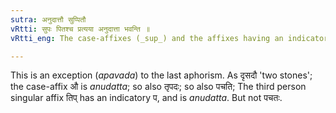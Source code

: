 ```yaml
---
sutra: अनुदात्तौ सुप्पितौ
vRtti: सुपः पितश्च प्रत्यया अनुदात्ता भवन्ति ॥
vRtti_eng: The case-affixes (_sup_) and the affixes having an indicatory प (_pit_) are _anudatta_.

---
```

This is an exception (_apavada_) to the last aphorism. As दृसदौ 'two stones'; the case-affix औ is _anudatta_; so also तृपदः; so also पचति; The third person singular affix तिप् has an indicatory प, and is _anudatta_. But not पचतः. 